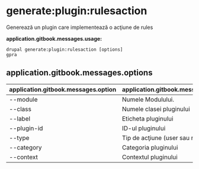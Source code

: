 # generate:plugin:rulesaction
Generează un plugin care implementează o acţiune de rules

**application.gitbook.messages.usage:**
```
drupal generate:plugin:rulesaction [options]
gpra
```

## application.gitbook.messages.options
application.gitbook.messages.option | application.gitbook.messages.details
-------|-------------
--module | Numele Modulului.
--class | Numele clasei pluginului
--label | Eticheta pluginului
--plugin-id | ID-ul pluginului
--type | Tip de acţiune (user sau node)
--category | Categoria pluginului
--context | Contextul pluginului
